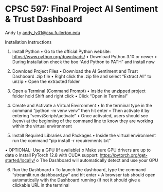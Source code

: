 # CPSC 597: Final Project AI Sentiment & Trust Dashboard

Andy Ly andy_ly01@csu.fullerton.edu

Installation Instructions
1.	Install Python
•	Go to the official Python website: https://www.python.org/downloads/
•	Download Python 3.10 or newer
•	During Installation check the box “Add Python to PATH” and install now

2.	Download Project Files
•	Download the AI Sentiment and Trust Dashboard .zip file
•	Right click the .zip file and select “Extract All” to unzip
•	Open the extracted folder

3.	Open a Terminal (Command Prompt)
•	Inside the unzipped project folder hold Shift and right click
•	Click “Open in Terminal”

4.	Create and Activate a Virtual Environment
•	In the terminal type in the command “python -m venv venv” then hit enter
•	Then activate it by entering “venv\Scripts\activate”
•	Once activated, users should see (venv) at the beginning of the command line to know they are working within the virtual environment

 
5.	Install Required Libraries and Packages
•	Inside the virtual environment run the command “pip install -r requirements.txt”
 
•	OPTIONAL: Use a GPU (If available)
o	Make sure GPU drivers are up to date
o	Install PyTorch 12.8 with CUDA support: https://pytorch.org/get-started/locally/
o	The Dashboard will automatically detect and use your GPU

6.	Run the Dashboard
•	To launch the dashboard, type the command “streamlit run dashboard.py” and hit enter
•	A browser tab should open automatically with the Dashboard running (if not it should give a clickable URL in the terminal

